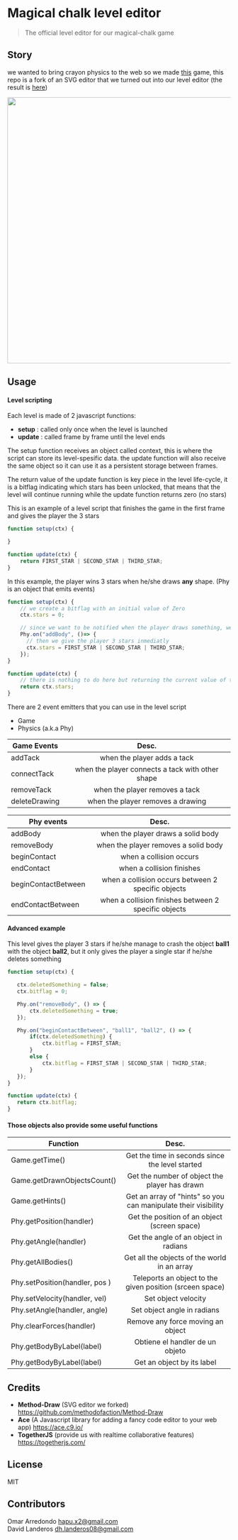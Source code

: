 # Magical chalk level editor
> The official level editor for our magical-chalk game

## Story
we wanted to bring crayon physics to the web so we made [this](https://github.com/DavidLanderosAlcala/magical-chalk) game, this repo is a fork of an SVG editor that we turned out into our level editor (the result is [here](https://rawgit.com/DavidLanderosAlcala/airconsole-project1/engine-migration/level-editor/index.html))

<p align="center"><img width="600" src="https://user-images.githubusercontent.com/5791055/64069431-1242a500-cbfe-11e9-9699-a27d99c603bf.gif"></p>

## Usage
#### Level scripting

Each level is made of 2 javascript functions:
- __setup__ : called only once when the level is launched
- __update__ : called frame by frame until the level ends

The setup function receives an object called context, this is where the script can store its level-spesific data.
the update function will also receive the same object so it can use it as a persistent storage between frames.

The return value of the update function is key piece in the level life-cycle, it is a bitflag indicating which stars has been unlocked, that means that the level will continue running while the update function returns zero (no stars)

This is an example of a level script that finishes the game in the first frame and gives the player the 3 stars

```javascript
function setup(ctx) {

}

function update(ctx) {
    return FIRST_STAR | SECOND_STAR | THIRD_STAR;
}
```

In this example, the player wins 3 stars when he/she draws __any__ shape. (Phy is an object that emits events)

```javascript
function setup(ctx) {
    // we create a bitflag with an initial value of Zero
    ctx.stars = 0;

    // since we want to be notified when the player draws something, we subscribe to the event "addBody"
    Phy.on("addBody", ()=> {
      // then we give the player 3 stars inmediatly
      ctx.stars = FIRST_STAR | SECOND_STAR | THIRD_STAR;
    });
}

function update(ctx) {
    // there is nothing to do here but returning the current value of the bitflag
    return ctx.stars;
}
```

There are 2 event emitters that you can use in the level script
- Game
- Physics (a.k.a Phy)

| Game Events        |  Desc.                                                   |
|--------------------|:--------------------------------------------------------:|
| addTack            |  when the player adds a tack                             |
| connectTack        |  when the player connects a tack with other shape        |
| removeTack         |  when the player removes a tack                          |
| deleteDrawing      |  when the player removes a drawing                       |

| Phy events          |  Desc.                                                   |
|---------------------|:--------------------------------------------------------:|
| addBody             |  when the player draws a solid body                      |
| removeBody          |  when the player removes a solid body                    |
| beginContact        |  when a collision occurs                                 |
| endContact          |  when a collision finishes                               |
| beginContactBetween |  when a collision occurs between 2 specific objects      |
| endContactBetween   |  when a collision finishes between 2 specific objects    |

#### Advanced example
This level gives the player 3 stars if he/she manage to crash the object
__ball1__ with the object __ball2__, but it only gives the player a single star if
he/she deletes something

```javascript
function setup(ctx) {

   ctx.deletedSomething = false;
   ctx.bitflag = 0;

   Phy.on("removeBody", () => {
       ctx.deletedSomething = true;
   });

   Phy.on("beginContactBetween", "ball1", "ball2", () => {
       if(ctx.deletedSomething) {
           ctx.bitflag = FIRST_STAR;
       }
       else {
           ctx.bitflag = FIRST_STAR | SECOND_STAR | THIRD_STAR;
       }
   });
}

function update(ctx) {
   return ctx.bitflag;
}
```
#### Those objects also provide some useful functions

| Function                       |  Desc.                                                          |
|--------------------------------|:---------------------------------------------------------------:|
| Game.getTime()                 | Get the time in seconds since the level started                 |
| Game.getDrawnObjectsCount()    | Get the number of object the player has drawn                   |
| Game.getHints()                | Get an array of "hints" so you can manipulate their visibility  |
| Phy.getPosition(handler)       | Get the position of an object (screen space)                    |
| Phy.getAngle(handler)          | Get the angle of an object in radians                           |
| Phy.getAllBodies()             | Get all the objects of the world in an array                    |
| Phy.setPosition(handler, pos ) | Teleports an object to the given position (srceen space)        |
| Phy.setVelocity(handler, vel)  | Set object velocity                                             |
| Phy.setAngle(handler, angle)   | Set object angle in radians                                     |
| Phy.clearForces(handler)       | Remove any force moving an object                               |
| Phy.getBodyByLabel(label)      | Obtiene el handler de un objeto                                 |
| Phy.getBodyByLabel(label)      | Get an object by its label                                      |

## Credits
- __Method-Draw__ (SVG editor we forked) https://github.com/methodofaction/Method-Draw
- __Ace__ (A Javascript library for adding a fancy code editor to your web app) https://ace.c9.io/
- __TogetherJS__ (provide us with realtime collaborative features) https://togetherjs.com/
## License
MIT

## Contributors
Omar Arredondo <hapu.x2@gmail.com>  
David Landeros <dh.landeros08@gmail.com>
